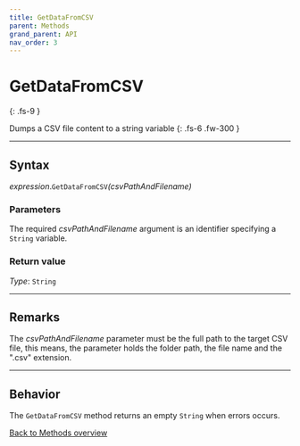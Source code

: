 ```yaml
---
title: GetDataFromCSV
parent: Methods
grand_parent: API
nav_order: 3
---
```


# GetDataFromCSV
{: .fs-9 }

Dumps a CSV file content to a string variable
{: .fs-6 .fw-300 }

---

## Syntax

*expression*.`GetDataFromCSV`*(csvPathAndFilename)*

### Parameters

The required *csvPathAndFilename* argument is an identifier specifying a `String` variable.

### Return value

*Type*: `String`

---

## Remarks

The *csvPathAndFilename* parameter must be the full path to the target CSV file, this means, the parameter holds the folder path, the file name and the ".csv" extension.

---

## Behavior

The `GetDataFromCSV` method returns an empty `String` when errors occurs.

[Back to Methods overview](https://ws-garcia.github.io/VBA-CSV-interface/docs/api/methods/)